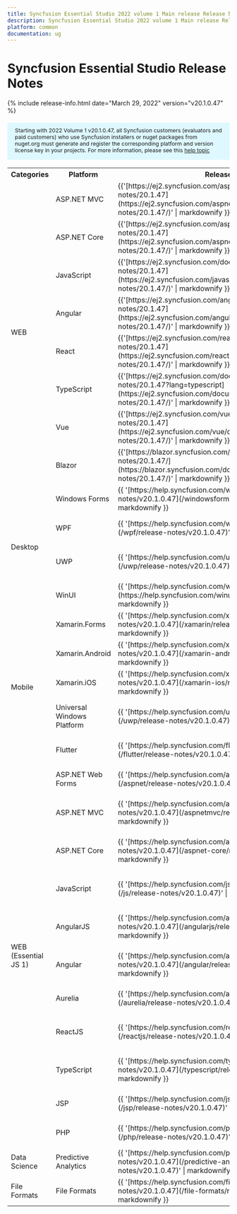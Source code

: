 ```yaml
---
title: Syncfusion Essential Studio 2022 volume 1 Main release Release Notes  
description: Syncfusion Essential Studio 2022 volume 1 Main release Release Notes  
platform: common
documentation: ug
---
```


# Syncfusion Essential Studio  Release Notes  

{% include release-info.html date="March 29, 2022"  version="v20.1.0.47" %} 


<style>
#license {
    font-size: .88em!important;
margin-top: 1.5em;     margin-bottom: 1.5em;
    background-color: #def8ff;
    padding: 10px 17px 14px;
}
</style>


<div id="license">
Starting with 2022 Volume 1 v20.1.0.47, all Syncfusion customers (evaluators and paid customers) who use Syncfusion installers or nuget packages from nuget.org must generate and register the corresponding platform and version license key in your projects.
For more information, please see this <a href="https://help.syncfusion.com/common/essential-studio/licensing/license-key">help topic</a>
</div>



<table>
<tr>
<th>
Categories</th><th>
Platform</th><th>
Release Notes</th><th>
Read Me</th></tr>
<tr>
<td rowspan="8">
WEB 
</td>
<td>
ASP.NET MVC
</td>
<td>{{'[https://ej2.syncfusion.com/aspnetmvc/documentation/release-notes/20.1.47](https://ej2.syncfusion.com/aspnetmvc/documentation/release-notes/20.1.47/)' | markdownify }}
</td>
<td>{{'[http://files2.syncfusion.com/Installs/v20.1.0.47/ReadMe/web/ASPMVC.html](http://files2.syncfusion.com/Installs/v20.1.0.47/ReadMe/web/ASPMVC.html)' | markdownify }}
</td>
</tr>
<tr>
<td>
ASP.NET Core	
</td>
<td>{{'[https://ej2.syncfusion.com/aspnetcore/documentation/release-notes/20.1.47](https://ej2.syncfusion.com/aspnetcore/documentation/release-notes/20.1.47/)' | markdownify }}
</td>
<td>{{'[http://files2.syncfusion.com/Installs/v20.1.0.47/ReadMe/web/ASPNETCORE.html](http://files2.syncfusion.com/Installs/v20.1.0.47/ReadMe/web/ASPNETCORE.html)' | markdownify }}
</td>
</tr>
<tr>
<td>
JavaScript
</td>
<td>{{'[https://ej2.syncfusion.com/documentation/release-notes/20.1.47](https://ej2.syncfusion.com/javascript/documentation/release-notes/20.1.47/)' | markdownify }}
</td>
<td>{{'[http://files2.syncfusion.com/Installs/v20.1.0.47/ReadMe/web/JavaScript.html](http://files2.syncfusion.com/Installs/v20.1.0.47/ReadMe/web/JavaScript.html)' | markdownify }}
</td>
</tr>
<tr>
<td>
Angular
</td>
<td>{{'[https://ej2.syncfusion.com/angular/documentation/release-notes/20.1.47](https://ej2.syncfusion.com/angular/documentation/release-notes/20.1.47/)' | markdownify }}
</td>
<td>{{'[http://files2.syncfusion.com/Installs/v20.1.0.47/ReadMe/web/Angular.html](http://files2.syncfusion.com/Installs/v20.1.0.47/ReadMe/web/Angular.html)' | markdownify }}
</td>
</tr>
<tr>
<td>
React
</td>
<td>{{'[https://ej2.syncfusion.com/react/documentation/release-notes/20.1.47](https://ej2.syncfusion.com/react/documentation/release-notes/20.1.47/)' | markdownify }}
</td>
<td>{{'[http://files2.syncfusion.com/Installs/v20.1.0.47/ReadMe/web/React.html](http://files2.syncfusion.com/Installs/v20.1.0.47/ReadMe/web/React.html)' | markdownify }}
</td>
</tr>
<tr>
<td>
TypeScript
</td>
<td>{{'[https://ej2.syncfusion.com/documentation/release-notes/20.1.47?lang=typescript](https://ej2.syncfusion.com/documentation/release-notes/20.1.47/)' | markdownify }}
</td>
<td>{{'[http://files2.syncfusion.com/Installs/v20.1.0.47/ReadMe/web/TypeScript.html](http://files2.syncfusion.com/Installs/v20.1.0.47/ReadMe/web/TypeScript.html)' | markdownify }}
</td>
</tr>
<tr>
<td>
Vue
</td>
<td>{{'[https://ej2.syncfusion.com/vue/documentation/release-notes/20.1.47](https://ej2.syncfusion.com/vue/documentation/release-notes/20.1.47/)' | markdownify }}
</td>
<td>{{'[http://files2.syncfusion.com/Installs/v20.1.0.47/ReadMe/web/Vue.html](http://files2.syncfusion.com/Installs/v20.1.0.47/ReadMe/web/Vue.html)' | markdownify }}
</td>
</tr>
<tr>
<td>
Blazor
</td>
<td>{{'[https://blazor.syncfusion.com/documentation/release-notes/20.1.47/](https://blazor.syncfusion.com/documentation/release-notes/20.1.47/)' | markdownify }}
</td>
<td>{{'[http://files2.syncfusion.com/Installs/v20.1.0.47/ReadMe/web/Blazor.html](http://files2.syncfusion.com/Installs/v20.1.0.47/ReadMe/web/Blazor.html)' | markdownify }}
</td>
</tr>
<tr>
<td rowspan="4">
Desktop
</td>
<td>
Windows Forms
</td>
<td>{{ '[https://help.syncfusion.com/windowsforms/release-notes/v20.1.0.47](/windowsforms/release-notes/v20.1.0.47)' | markdownify }}
</td>
<td>{{ '[http://files2.syncfusion.com/Installs/v20.1.0.47/ReadMe/WindowsForms.html](http://files2.syncfusion.com/Installs/v20.1.0.47/ReadMe/WindowsForms.html)' | markdownify }}
</td>
</tr>
<tr>
<td>
WPF
</td>
<td>{{ '[https://help.syncfusion.com/wpf/release-notes/v20.1.0.47](/wpf/release-notes/v20.1.0.47)' | markdownify }}
</td>
<td>{{ '[http://files2.syncfusion.com/Installs/v20.1.0.47/ReadMe/WPF.html](http://files2.syncfusion.com/Installs/v20.1.0.47/ReadMe/WPF.html)' | markdownify }}
</td>
</tr>
<tr>
<td>
UWP
</td>
<td>{{ '[https://help.syncfusion.com/uwp/release-notes/v20.1.0.47](/uwp/release-notes/v20.1.0.47)' | markdownify }}
</td>
<td>{{ '[http://files2.syncfusion.com/Installs/v20.1.0.47/ReadMe/UniversalWindows.html](http://files2.syncfusion.com/Installs/v20.1.0.47/ReadMe/UniversalWindows.html)' | markdownify }}
</td>
</tr>
<tr>
<td>
WinUI
</td>
<td>{{ '[https://help.syncfusion.com/winui/release-notes/v20.1.0.47](https://help.syncfusion.com/winui/release-notes/v20.1.0.47)' | markdownify }}
</td>
<td>{{ '[http://files2.syncfusion.com/Installs/v20.1.0.47/ReadMe/WinUI.html](http://files2.syncfusion.com/Installs/v20.1.0.47/ReadMe/WinUI.html)' | markdownify }}
</td>
</tr>
<tr>
<td rowspan="5">
Mobile
</td>
<td>
Xamarin.Forms
</td>
<td>{{ '[https://help.syncfusion.com/xamarin/release-notes/v20.1.0.47](/xamarin/release-notes/v20.1.0.47)' | markdownify }}
</td>
<td>{{ '[http://files2.syncfusion.com/Installs/v20.1.0.47/ReadMe/Xamarin_Forms.html](http://files2.syncfusion.com/Installs/v20.1.0.47/ReadMe/Xamarin_Forms.html)' | markdownify }}
</td>
</tr>
<tr>
<td>
Xamarin.Android
</td>
<td>{{ '[https://help.syncfusion.com/xamarin-android/release-notes/v20.1.0.47](/xamarin-android/release-notes/v20.1.0.47)' | markdownify }}
</td>
<td>{{ '[http://files2.syncfusion.com/Installs/v20.1.0.47/ReadMe/Xamarin_Forms.html](http://files2.syncfusion.com/Installs/v20.1.0.47/ReadMe/Xamarin_Forms.html)' | markdownify }}
</td>
</tr>
<tr>
<td>
Xamarin.iOS
</td>
<td>{{ '[https://help.syncfusion.com/xamarin-ios/release-notes/v20.1.0.47](/xamarin-ios/release-notes/v20.1.0.47)' | markdownify }}
</td>
<td>{{ '[http://files2.syncfusion.com/Installs/v20.1.0.47/ReadMe/Xamarin_Forms.html](http://files2.syncfusion.com/Installs/v20.1.0.47/ReadMe/Xamarin_Forms.html)' | markdownify }}
</td>
</tr>
<tr>
<td>
Universal Windows Platform
</td>
<td>{{ '[https://help.syncfusion.com/uwp/release-notes/v20.1.0.47](/uwp/release-notes/v20.1.0.47)' | markdownify }}
</td>
<td>{{ '[http://files2.syncfusion.com/Installs/v20.1.0.47/ReadMe/UniversalWindows.html](http://files2.syncfusion.com/Installs/v20.1.0.47/ReadMe/UniversalWindows.html)' | markdownify }}
</td>
</tr>
<tr>
<td>
Flutter
</td>
<td>{{ '[https://help.syncfusion.com/flutter/release-notes/v20.1.0.47](/flutter/release-notes/v20.1.0.47)' | markdownify }}
</td>
<td>{{ '[http://files2.syncfusion.com/Installs/v20.1.0.47/ReadMe/Flutter.html](http://files2.syncfusion.com/Installs/v20.1.0.47/ReadMe/Flutter.html)' | markdownify }}
</td>
</tr>
<tr>
<td rowspan="11">
WEB (Essential JS 1)
</td>
<td>
ASP.NET Web Forms
</td>
<td>{{ '[https://help.syncfusion.com/aspnet/release-notes/v20.1.0.47](/aspnet/release-notes/v20.1.0.47)' | markdownify }}
</td>
<td>{{ '[http://files2.syncfusion.com/Installs/v20.1.0.47/ReadMe/essential-js1/ASP.html](http://files2.syncfusion.com/Installs/v20.1.0.47/ReadMe/essential-js1/ASP.html)' | markdownify }}
</td>
</tr>
<tr>
<td>
ASP.NET MVC
</td>
<td>{{ '[https://help.syncfusion.com/aspnetmvc/release-notes/v20.1.0.47](/aspnetmvc/release-notes/v20.1.0.47)' | markdownify }}
</td>
<td>{{ '[http://files2.syncfusion.com/Installs/v20.1.0.47/ReadMe/essential-js1/ASPMVC.html](http://files2.syncfusion.com/Installs/v20.1.0.47/ReadMe/essential-js1/ASPMVC.html)' | markdownify }}
</td>
</tr>
<tr>
<td>
ASP.NET Core
</td>
<td>{{ '[https://help.syncfusion.com/aspnet-core/release-notes/v20.1.0.47](/aspnet-core/release-notes/v20.1.0.47)' | markdownify }}
</td>
<td>
{{ '[http://files2.syncfusion.com/Installs/v20.1.0.47/ReadMe/essential-js1/ASPNETCORE.html](http://files2.syncfusion.com/Installs/v20.1.0.47/ReadMe/essential-js1/ASPNETCORE.html)' | markdownify }}
</td>
</tr>
<tr>
<td>
JavaScript
</td>
<td>{{ '[https://help.syncfusion.com/js/release-notes/v20.1.0.47](/js/release-notes/v20.1.0.47)' | markdownify }}
</td>
<td>{{ '[http://files2.syncfusion.com/Installs/v20.1.0.47/ReadMe/essential-js1/JavaScript.html](http://files2.syncfusion.com/Installs/v20.1.0.47/ReadMe/essential-js1/JavaScript.html)' | markdownify }}
</td>
</tr>
<tr>
<td>
AngularJS
</td>
<td>{{ '[https://help.syncfusion.com/angularjs/release-notes/v20.1.0.47](/angularjs/release-notes/v20.1.0.47)' | markdownify }}
</td>
<td>{{ '[http://files2.syncfusion.com/Installs/v20.1.0.47/ReadMe/essential-js1/AngularJS.html](http://files2.syncfusion.com/Installs/v20.1.0.47/ReadMe/essential-js1/AngularJS.html)' | markdownify }}
</td>
</tr>
<tr>
<td>
Angular
</td>
<td>{{ '[https://help.syncfusion.com/angular/release-notes/v20.1.0.47](/angular/release-notes/v20.1.0.47)' | markdownify }}
</td>
<td>{{ '[http://files2.syncfusion.com/Installs/v20.1.0.47/ReadMe/essential-js1/Angular.html](http://files2.syncfusion.com/Installs/v20.1.0.47/ReadMe/essential-js1/Angular.html)' | markdownify }}
</td>
</tr>
<tr>
<td>
Aurelia
</td>
<td>{{ '[https://help.syncfusion.com/aurelia/release-notes/v20.1.0.47](/aurelia/release-notes/v20.1.0.47)' | markdownify }}
</td>
<td>{{ '[http://files2.syncfusion.com/Installs/v20.1.0.47/ReadMe/essential-js1/Aurelia.html](http://files2.syncfusion.com/Installs/v20.1.0.47/ReadMe/essential-js1/Aurelia.html)' | markdownify }}
</td>
</tr>
<tr>
<td>
ReactJS
</td>
<td>{{ '[https://help.syncfusion.com/reactjs/release-notes/v20.1.0.47](/reactjs/release-notes/v20.1.0.47)' | markdownify }}
</td>
<td>{{ '[http://files2.syncfusion.com/Installs/v20.1.0.47/ReadMe/essential-js1/ReactJS.html](http://files2.syncfusion.com/Installs/v20.1.0.47/ReadMe/essential-js1/ReactJS.html)' | markdownify }}
</td>
</tr>
<tr>
<td>
TypeScript
</td>
<td>{{ '[https://help.syncfusion.com/typescript/release-notes/v20.1.0.47](/typescript/release-notes/v20.1.0.47)' | markdownify }}
</td>
<td>{{ '[http://files2.syncfusion.com/Installs/v20.1.0.47/ReadMe/essential-js1/TypeScript.html](http://files2.syncfusion.com/Installs/v20.1.0.47/ReadMe/essential-js1/TypeScript.html)' | markdownify }}
</td>
</tr>
<tr>
<td>
JSP
</td>
<td>{{ '[https://help.syncfusion.com/jsp/release-notes/v20.1.0.47](/jsp/release-notes/v20.1.0.47)' | markdownify }}
</td>
<td>{{ '[http://files2.syncfusion.com/Installs/v20.1.0.47/ReadMe/essential-js1/JSP.html](http://files2.syncfusion.com/Installs/v20.1.0.47/ReadMe/essential-js1/JSP.html)' | markdownify }}
</td>
</tr>
<tr>
<td>
PHP
</td>
<td>{{ '[https://help.syncfusion.com/php/release-notes/v20.1.0.47](/php/release-notes/v20.1.0.47)' | markdownify }}
</td>
<td>{{ '[http://files2.syncfusion.com/Installs/v20.1.0.47/ReadMe/essential-js1/PHP.html](http://files2.syncfusion.com/Installs/v20.1.0.47/ReadMe/essential-js1/PHP.html)' | markdownify }}
</td>
</tr>
<tr>
<td>
Data Science
</td>
<td>
Predictive Analytics
</td>
<td>{{ '[https://help.syncfusion.com/predictive-analytics/release-notes/v20.1.0.47](/predictive-analytics/release-notes/v20.1.0.47)' | markdownify }}
</td>
<td>
</td>
</tr>
<tr>
<td>
File Formats
</td>
<td>
File Formats
</td>
<td>{{ '[https://help.syncfusion.com/file-formats/release-notes/v20.1.0.47](/file-formats/release-notes/v20.1.0.47)' | markdownify }}
</td>
<td>
</td>
</tr>
</table>